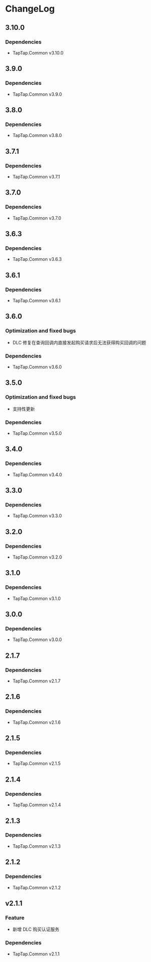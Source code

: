 # ChangeLog
## 3.10.0

### Dependencies

- TapTap.Common v3.10.0

## 3.9.0

### Dependencies

- TapTap.Common v3.9.0

## 3.8.0

### Dependencies

- TapTap.Common v3.8.0

## 3.7.1

### Dependencies

- TapTap.Common v3.7.1

## 3.7.0

### Dependencies

- TapTap.Common v3.7.0


## 3.6.3

### Dependencies

- TapTap.Common v3.6.3

## 3.6.1

### Dependencies

- TapTap.Common v3.6.1

## 3.6.0

### Optimization and fixed bugs
- DLC 修复在查询回调内直接发起购买请求后无法获得购买回调的问题

### Dependencies
- TapTap.Common v3.6.0

## 3.5.0

### Optimization and fixed bugs
- 支持性更新

### Dependencies 
- TapTap.Common v3.5.0

## 3.4.0


### Dependencies

- TapTap.Common v3.4.0

## 3.3.0

### Dependencies

- TapTap.Common v3.3.0

## 3.2.0

### Dependencies

- TapTap.Common v3.2.0

## 3.1.0

### Dependencies

- TapTap.Common v3.1.0

## 3.0.0

### Dependencies

- TapTap.Common v3.0.0

## 2.1.7

### Dependencies

- TapTap.Common v2.1.7

## 2.1.6

### Dependencies

- TapTap.Common v2.1.6

## 2.1.5

### Dependencies

- TapTap.Common v2.1.5

## 2.1.4

### Dependencies

- TapTap.Common v2.1.4

## 2.1.3

### Dependencies

- TapTap.Common v2.1.3

## 2.1.2

### Dependencies

- TapTap.Common v2.1.2

## v2.1.1

### Feature

* 新增 DLC 购买认证服务

### Dependencies

* TapTap.Common v2.1.1